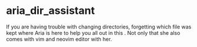 # aria_dir_assistant
If you are having trouble with changing directories, forgetting which file was kept where Aria is here
to help you all out in this . Not only that she also comes with vim and neovim editor with her.